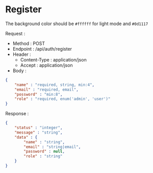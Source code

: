 # Register

The background color should be `#ffffff` for light mode and `#0d1117` 

Request :
* Method : POST
* Endpoint : /api/auth/register
* Header :
  - Content-Type : application/json
  - Accept : application/json
* Body :
```json
{
    "name" : "required, string, min:4",
    "email" : "required, email",
    "possword" : "min:8",
    "role" : "required, enum('admin', 'user')"
}
```

Response :
```json
{
    "status" : "integer",
    "message" : "string",
    "data" : {
        "name" : "string",
        "email" : "string|email",
        "password" : null,
        "role" : "string"
    }
}
```
